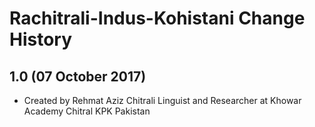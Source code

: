 Rachitrali-Indus-Kohistani Change History
=======================

1.0 (07 October 2017)
-----------------

* Created by Rehmat Aziz Chitrali Linguist and Researcher at Khowar Academy Chitral KPK Pakistan

